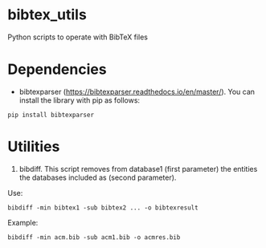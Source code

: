 # bibtex_utils
Python scripts to operate with BibTeX files

# Dependencies
* bibtexparser (https://bibtexparser.readthedocs.io/en/master/).
You can install the library with pip as follows:

<code>pip install bibtexparser</code>

# Utilities

1. bibdiff. This script removes from database1 (first parameter) the entities the databases included as (second parameter).

Use:

<code>bibdiff -min bibtex1 -sub bibtex2 ... -o bibtexresult </code>

Example:

<code>bibdiff -min acm.bib -sub acm1.bib -o acmres.bib</code>
